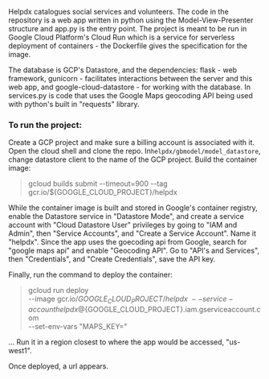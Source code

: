 Helpdx catalogues social services and volunteers. The code in the repository is a web app written in python using the Model-View-Presenter structure and app.py is the entry point. The project is meant to be run in Google Cloud Platform's Cloud Run which is a service for serverless deployment of containers - the Dockerfile gives the specification for the image. 

The database is GCP's Datastore, and the dependencies: flask - web framework, gunicorn - facilitates interactions between the server and this web app, and google-cloud-datastore - for working with the database. In services.py is code that uses the Google Maps geocoding API being used with python's built in "requests" library.

### To run the project:
Create a GCP project and make sure a billing account is associated with it.
Open the cloud shell and clone the repo.
In`helpdx/gbmodel/model_datastore`, change datastore client to the name of the GCP project.
Build the container image:
> gcloud builds submit --timeout=900 --tag gcr.io/${GOOGLE_CLOUD_PROJECT}/helpdx

While the container image is built and stored in Google's container registry, enable the Datastore service in "Datastore Mode", and create a service account with "Cloud Datastore User" privileges by going to "IAM and Admin", then "Service Accounts", and "Create a Service Account". Name it "helpdx". Since the app uses the goecoding api from Google, search for "google maps api" and enable "Geocoding API". Go to "API's and Services", then "Credentials", and "Create Credentials", save the API key.

Finally, run the command to deploy the container:
> gcloud run deploy \
> --image gcr.io/${GOOGLE_CLOUD_PROJECT}/helpdx \
> --service-account helpdx@${GOOGLE_CLOUD_PROJECT}.iam.gserviceaccount.com \
> --set-env-vars "MAPS_KEY=<saved-maps-key>"

... Run it in a region closest to where the app would be accessed, "us-west1".

Once deployed, a url appears.
